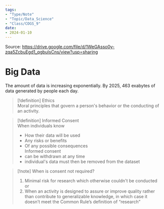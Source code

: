 ```yaml
---  
tags:  
- "Type/Note"  
- "Topic/Data_Science"  
- "Class/COGS_9"  
date:  
- 2024-01-10  
---  
```

  
Source: https://drive.google.com/file/d/1WeGAsso0y-zqa5ZcbuEgd1_qgbuIsCns/view?usp=sharing  
  
# Big Data  
The amount of data is increasing exponentially. By 2025, 463 exabytes of data generated by people each day.  
  
> [!definition] Ethics  
> Moral principles that govern a person's behavior or the conducting of an activity.  
  
> [!definition] Informed Consent  
> When individuals know  
> - How their data will be used  
> - Any risks or benefits  
> - Of any possible consequences  
> Informed consent  
> - can be withdrawn at any time  
> - individual's data must then be removed from the dataset  
  
> [!note] When is consent not required?  
> 1. Minimal risk for research which otherwise couldn't be conducted  
> or  
> 2. When an activity is designed to assure or improve quality rather than contribute to generalizable knowledge, in which case it doesn’t meet the Common Rule’s definition of “research”  
